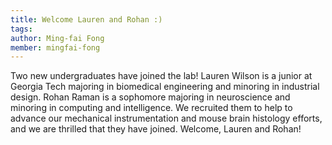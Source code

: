 ```yaml
---
title: Welcome Lauren and Rohan :)
tags:
author: Ming-fai Fong
member: mingfai-fong
---
```


Two new undergraduates have joined the lab! Lauren Wilson is a junior at Georgia Tech majoring in biomedical engineering and minoring in industrial design.  Rohan Raman is a sophomore majoring in neuroscience and minoring in computing and intelligence.  We recruited them to help to advance our mechanical instrumentation and mouse brain histology efforts, and we are thrilled that they have joined.  Welcome, Lauren and Rohan!
